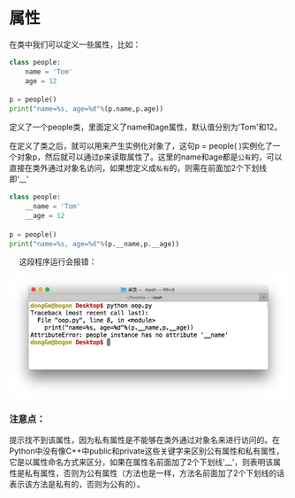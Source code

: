 # 属性

在类中我们可以定义一些属性，比如：

```python
class people:
    name = 'Tom'
    age = 12

p = people()
print("name=%s, age=%d"%(p.name,p.age))

```

定义了一个people类，里面定义了name和age属性，默认值分别为'Tom'和12。

在定义了类之后，就可以用来产生实例化对象了，这句p = people( )实例化了一个对象p，然后就可以通过p来读取属性了。这里的name和age都是`公有`的，可以直接在类外通过对象名访问，如果想定义成`私有`的，则需在前面加2个下划线 即'__'

```python
class people:
    __name = 'Tom'
    __age = 12

p = people()
print("name=%s, age=%d"%(p.__name,p.__age))
```
　
这段程序运行会报错：

![](../Images/Snip20160819_1.png)


### 注意点：

提示找不到该属性，因为私有属性是不能够在类外通过对象名来进行访问的。在Python中没有像C++中public和private这些关键字来区别公有属性和私有属性，它是以属性命名方式来区分，如果在属性名前面加了2个下划线'__'，则表明该属性是私有属性，否则为公有属性（方法也是一样，方法名前面加了2个下划线的话表示该方法是私有的，否则为公有的）。